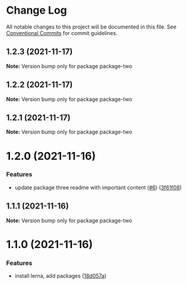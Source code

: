 # Change Log

All notable changes to this project will be documented in this file.
See [Conventional Commits](https://conventionalcommits.org) for commit guidelines.

## 1.2.3 (2021-11-17)

**Note:** Version bump only for package package-two





## 1.2.2 (2021-11-17)

**Note:** Version bump only for package package-two





## 1.2.1 (2021-11-17)

**Note:** Version bump only for package package-two





# 1.2.0 (2021-11-16)


### Features

* update package three readme with important content ([#6](https://github.com/mikachan/semantic-release-test/issues/6)) ([3f61f08](https://github.com/mikachan/semantic-release-test/commit/3f61f08b2e150cc7b3ba92019b10f266116c5deb))





## 1.1.1 (2021-11-16)

**Note:** Version bump only for package package-two





# 1.1.0 (2021-11-16)


### Features

* install lerna, add packages ([18d057a](https://github.com/mikachan/semantic-release-test/commit/18d057a12fa43e2f1283188849a30a8e676bea1e))
